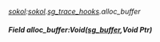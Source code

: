_[sokol](../../modules/sokol/sokol-module.md):[sokol](../../modules/sokol/sokol-module.md).[sg\_trace\_hooks](../../modules/sokol/sokol-sg_trace_hooks.md).alloc\_buffer_
##### Field alloc\_buffer:Void([sg_buffer](../../modules/sokol/sokol-sg_buffer.md),Void Ptr)
